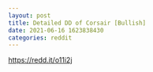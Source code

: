 ```yaml
--- 
layout: post 
title: Detailed DD of Corsair [Bullish] 
date: 2021-06-16 1623838430 
categories: reddit 
--- 
```

https://redd.it/o11i2j